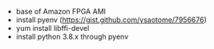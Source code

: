 - base of Amazon FPGA AMI
- install pyenv (https://gist.github.com/ysaotome/7956676)
- yum install libffi-devel
- install python 3.8.x through pyenv